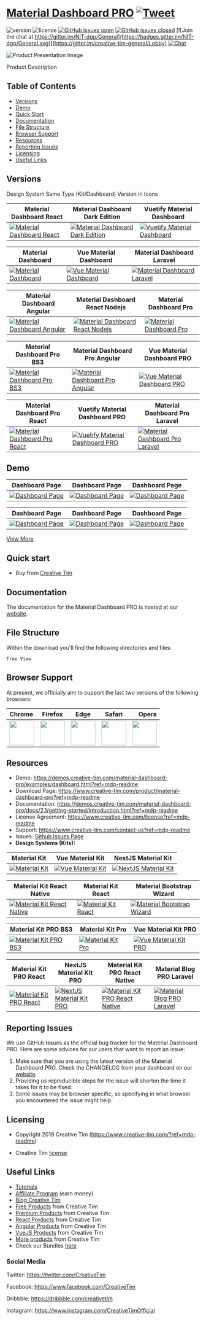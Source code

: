 # [Material Dashboard PRO](https://demos.creative-tim.com/material-dashboard-pro/examples/dashboard.html?ref=mdp-readme) [![Tweet](https://img.shields.io/twitter/url/http/shields.io.svg?style=social&logo=twitter)](https://twitter.com/share?url=https%3A%2F%2Fdemos.creative-tim.com%2Fmaterial-dashboard-pro%2Fexamples%2Fdashboard.html&text=Material%20Dashboard%20PRO&via=Creative%20Tim&hashtags=creative-tim%20creativetim)


![version](https://img.shields.io/badge/version-2.1.7-blue.svg) ![license](https://img.shields.io/badge/license-MIT-blue.svg) [![GitHub issues open](https://img.shields.io/github/issues/creativetimofficial/ct-material-dashboard-pro.svg?maxAge=2592000)](https://github.com/creativetimofficial/ct-material-dashboard-pro/issues?q=is%3Aopen+is%3Aissue) [![GitHub issues closed](https://img.shields.io/github/issues-closed-raw/creativetimofficial/ct-material-dashboard-pro.svg?maxAge=2592000)](https://github.com/creativetimofficial/ct-material-dashboard-pro/issues?q=is%3Aissue+is%3Aclosed) [![Join the chat at https://gitter.im/NIT-dgp/General](https://badges.gitter.im/NIT-dgp/General.svg)](https://gitter.im/creative-tim-general/Lobby) [![Chat](https://img.shields.io/badge/chat-on%20discord-7289da.svg)](https://discord.gg/E4aHAQy)


![Product Presentation Image](https://s3.amazonaws.com/creativetim_bucket/products/51/original/opt_mdp_thumbnail.jpg?1521134752)

Product Description


## Table of Contents

* [Versions](#versions)
* [Demo](#demo)
* [Quick Start](#quick-start)
* [Documentation](#documentation)
* [File Structure](#file-structure)
* [Browser Support](#browser-support)
* [Resources](#resources)
* [Reporting Issues](#reporting-issues)
* [Licensing](#licensing)
* [Useful Links](#useful-links)


## Versions

Design System Same Type (Kit/Dashboard) Version in Icons

|Material Dashboard React|Material Dashboard Dark Edition|Vuetify Material Dashboard|
| --- | --- | --- |
| [![Material Dashboard React](https://s3.amazonaws.com/creativetim_bucket/products/71/original/opt_mdr_thumbnail.jpg?1517307720)](https://www.creative-tim.com/product/material-dashboard-react)  | [![Material Dashboard Dark Edition](https://s3.amazonaws.com/creativetim_bucket/products/95/original/opt_mdb_thumbnail.jpg?1535551949)](https://www.creative-tim.com/product/material-dashboard-dark)  | [![Vuetify Material Dashboard](https://s3.amazonaws.com/creativetim_bucket/products/100/original/opt_md_vuetify_thumbnail.jpg?1539698855)](https://www.creative-tim.com/product/vuetify-material-dashboard)  |



|Material Dashboard|Vue Material Dashboard |Material Dashboard Laravel|
| --- | --- | --- |
| [![Material Dashboard](https://s3.amazonaws.com/creativetim_bucket/products/50/original/opt_md_thumbnail.jpg?1522232645)](https://www.creative-tim.com/product/material-dashboard)  | [![Vue Material Dashboard ](https://s3.amazonaws.com/creativetim_bucket/products/81/original/opt_md_vue_thumbnail.jpg?1534938464)](https://www.creative-tim.com/product/vue-material-dashboard)  | [![Material Dashboard Laravel](https://s3.amazonaws.com/creativetim_bucket/products/154/original/opt_md_laravel_thumbnail.jpg?1554814177)](https://www.creative-tim.com/product/material-dashboard-laravel)  |



|Material Dashboard Angular|Material Dashboard React Nodejs|Material Dashboard Pro|
| --- | --- | --- |
| [![Material Dashboard Angular](https://s3.amazonaws.com/creativetim_bucket/products/53/original/opt_md_angular_thumbnail.jpg?1551358074)](https://www.creative-tim.com/product/material-dashboard-angular2)  | [![Material Dashboard React Nodejs](https://s3.amazonaws.com/creativetim_bucket/products/157/original/opt_md_react_node_thumbnail.jpg?1557907791)](https://www.creative-tim.com/product/material-dashboard-react-nodejs)  | [![Material Dashboard Pro](https://s3.amazonaws.com/creativetim_bucket/products/51/original/opt_mdp_thumbnail.jpg?1521134752)](https://www.creative-tim.com/product/material-dashboard-pro)  |



|Material Dashboard Pro BS3|Material Dashboard Pro Angular|Vue Material Dashboard PRO|
| --- | --- | --- |
| [![Material Dashboard Pro BS3](https://s3.amazonaws.com/creativetim_bucket/products/78/original/opt_mdp_thumbnail.jpg?1521133551)](https://www.creative-tim.com/product/material-dashboard-pro-bs3)  | [![Material Dashboard Pro Angular](https://s3.amazonaws.com/creativetim_bucket/products/55/original/opt_mdp_angular_thumbnail.jpg?1551358096)](https://www.creative-tim.com/product/material-dashboard-pro-angular2)  | [![Vue Material Dashboard PRO](https://s3.amazonaws.com/creativetim_bucket/products/87/original/opt_mdp_vue_thumbnail.jpg?1534938492)](https://www.creative-tim.com/product/vue-material-dashboard-pro)  |



|Material Dashboard Pro React|Vuetify Material Dashboard PRO|Material Dashboard Pro Laravel |
| --- | --- | --- |
| [![Material Dashboard Pro React](https://s3.amazonaws.com/creativetim_bucket/products/80/original/opt_mdp_react_thumbnail.jpg?1522160852)](https://www.creative-tim.com/product/material-dashboard-pro-react)  | [![Vuetify Material Dashboard PRO](https://s3.amazonaws.com/creativetim_bucket/products/207/original/opt_mdp_vuetify_thumbnail.jpg?1568279033)](https://www.creative-tim.com/product/vuetify-material-dashboard-pro)  | [![Material Dashboard Pro Laravel ](https://s3.amazonaws.com/creativetim_bucket/products/158/original/opt_mdp_laravel_thumbnail.jpg?1556007802)](https://www.creative-tim.com/product/material-dashboard-pro-laravel)  |






## Demo

| Dashboard Page | Dashboard Page | Dashboard Page  |
| --- | --- | ---  |
| [![Dashboard Page](https://raw.githubusercontent.com/creativetimofficial/public-assets/master/argon-dashboard-react/dashboard-page.png)](https://raw.githubusercontent.com/creativetimofficial/public-assets/master/argon-dashboard-react/dashboard-page.png?ref=mdp-readme)  | [![Dashboard Page](https://raw.githubusercontent.com/creativetimofficial/public-assets/master/argon-dashboard-react/dashboard-page.png)](https://raw.githubusercontent.com/creativetimofficial/public-assets/master/argon-dashboard-react/dashboard-page.png?ref=mdp-readme)  | [![Dashboard Page](https://raw.githubusercontent.com/creativetimofficial/public-assets/master/argon-dashboard-react/dashboard-page.png)](https://raw.githubusercontent.com/creativetimofficial/public-assets/master/argon-dashboard-react/dashboard-page.png?ref=mdp-readme)

| Dashboard Page | Dashboard Page | Dashboard Page  |
| --- | --- | ---  |
| [![Dashboard Page](https://raw.githubusercontent.com/creativetimofficial/public-assets/master/argon-dashboard-react/dashboard-page.png)](https://raw.githubusercontent.com/creativetimofficial/public-assets/master/argon-dashboard-react/dashboard-page.png?ref=mdp-readme)  | [![Dashboard Page](https://raw.githubusercontent.com/creativetimofficial/public-assets/master/argon-dashboard-react/dashboard-page.png)](https://raw.githubusercontent.com/creativetimofficial/public-assets/master/argon-dashboard-react/dashboard-page.png?ref=mdp-readme)  | [![Dashboard Page](https://raw.githubusercontent.com/creativetimofficial/public-assets/master/argon-dashboard-react/dashboard-page.png)](https://raw.githubusercontent.com/creativetimofficial/public-assets/master/argon-dashboard-react/dashboard-page.png?ref=mdp-readme)

[View More](https://demos.creative-tim.com/material-dashboard-pro/examples/dashboard.html?ref=mdp-readme)


## Quick start

- Buy from [Creative Tim](https://www.creative-tim.com/product/material-dashboard-pro?ref=mdp-readme)




## Documentation
The documentation for the Material Dashboard PRO is hosted at our [website](https://demos.creative-tim.com/material-dashboard-pro/docs/2.1/getting-started/introduction.html?ref=mdp-readme).


## File Structure
Within the download you'll find the following directories and files:

```
Tree View
```


## Browser Support

At present, we officially aim to support the last two versions of the following browsers:

| Chrome | Firefox | Edge | Safari | Opera |
|:---|:---:|:---:|:---:|---:|
| <img src="https://github.com/creativetimofficial/public-assets/blob/master/logos/chrome-logo.png?raw=true" width="64" height="64"> | <img src="https://raw.githubusercontent.com/creativetimofficial/public-assets/master/logos/firefox-logo.png" width="64" height="64"> | <img src="https://raw.githubusercontent.com/creativetimofficial/public-assets/master/logos/edge-logo.png" width="64" height="64"> | <img src="https://raw.githubusercontent.com/creativetimofficial/public-assets/master/logos/safari-logo.png" width="64" height="64"> | <img src="https://raw.githubusercontent.com/creativetimofficial/public-assets/master/logos/opera-logo.png" width="64" height="64"> |

## Resources
- Demo: <https://demos.creative-tim.com/material-dashboard-pro/examples/dashboard.html?ref=mdp-readme>
- Download Page: <https://www.creative-tim.com/product/material-dashboard-pro?ref=mdp-readme>
- Documentation: <https://demos.creative-tim.com/material-dashboard-pro/docs/2.1/getting-started/introduction.html?ref=mdp-readme>
- License Agreement: <https://www.creative-tim.com/license?ref=mdp-readme>
- Support: <https://www.creative-tim.com/contact-us?ref=mdp-readme>
- Issues: [Github Issues Page](https://github.com/creativetimofficial/ct-material-dashboard-pro/issues)
- **Design Systems (Kits):**

|Material Kit|Vue Material Kit|NextJS Material Kit|
| --- | --- | --- |
| [![Material Kit](https://s3.amazonaws.com/creativetim_bucket/products/38/original/opt_mk_thumbnail.jpg?1516963185)](https://www.creative-tim.com/product/material-kit)  | [![Vue Material Kit](https://s3.amazonaws.com/creativetim_bucket/products/97/original/opt_mk_vue_thumbnail.jpg?1538041206)](https://www.creative-tim.com/product/vue-material-kit)  | [![NextJS Material Kit](https://s3.amazonaws.com/creativetim_bucket/products/217/original/opt_mk_nextjs_thumbnail.jpg?1568298175)](https://www.creative-tim.com/product/nextjs-material-kit)  |



|Material Kit React Native|Material Kit React|Material Bootstrap Wizard|
| --- | --- | --- |
| [![Material Kit React Native](https://s3.amazonaws.com/creativetim_bucket/products/144/original/opt_mkrn_thumbnail.jpg?1549467773)](https://www.creative-tim.com/product/material-kit-react-native)  | [![Material Kit React](https://s3.amazonaws.com/creativetim_bucket/products/83/original/opt_mk_react_thumbnail.jpg?1525851474)](https://www.creative-tim.com/product/material-kit-react)  | [![Material Bootstrap Wizard](https://s3.amazonaws.com/creativetim_bucket/products/48/original/opt_mbw_thumbnail.jpg?1472405077)](https://www.creative-tim.com/product/material-bootstrap-wizard)  |



|Material Kit PRO BS3|Material Kit Pro|Vue Material Kit PRO|
| --- | --- | --- |
| [![Material Kit PRO BS3](https://s3.amazonaws.com/creativetim_bucket/products/70/original/opt_mkp_thumbnail.jpg?1515769052)](https://www.creative-tim.com/product/material-kit-pro-bs3)  | [![Material Kit Pro](https://s3.amazonaws.com/creativetim_bucket/products/46/original/opt_mkp_thumbnail.jpg?1515776562)](https://www.creative-tim.com/product/material-kit-pro)  | [![Vue Material Kit PRO](https://s3.amazonaws.com/creativetim_bucket/products/139/original/opt_mkp_vue_thumbnail.jpg?1547651786)](https://www.creative-tim.com/product/vue-material-kit-pro)  |



|Material Kit PRO React|NextJS Material Kit PRO|Material Kit PRO React Native|Material Blog PRO Laravel |
| --- | --- | --- | --- |
| [![Material Kit PRO React](https://s3.amazonaws.com/creativetim_bucket/products/89/original/opt_mkp_react_thumbnail.jpg?1532091622)](https://www.creative-tim.com/product/material-kit-pro-react)  | [![NextJS Material Kit PRO](https://s3.amazonaws.com/creativetim_bucket/products/218/original/opt_mkp_nextjs_thumbnail.jpg?1568968829)](https://www.creative-tim.com/product/nextjs-material-kit-pro)  | [![Material Kit PRO React Native](https://s3.amazonaws.com/creativetim_bucket/products/143/original/opt_mkprn_thumbnail.jpg?1549302564)](https://www.creative-tim.com/product/material-kit-pro-react-native)  | [![Material Blog PRO Laravel ](https://s3.amazonaws.com/creativetim_bucket/products/222/original/opt_mb_laravel_thumbnail.jpg?1571907923)](https://www.creative-tim.com/product/material-blog-pro-laravel)  |





## Reporting Issues

We use GitHub Issues as the official bug tracker for the Material Dashboard PRO. Here are some advices for our users that want to report an issue:

1. Make sure that you are using the latest version of the Material Dashboard PRO. Check the CHANGELOG from your dashboard on our [website](https://www.creative-tim.com/?ref=mdp-readme).
2. Providing us reproducible steps for the issue will shorten the time it takes for it to be fixed.
3. Some issues may be browser specific, so specifying in what browser you encountered the issue might help.

## Licensing

- Copyright 2019 Creative Tim (<https://www.creative-tim.com/?ref=mdp-readme>)


- Creative Tim [license](https://www.creative-tim.com/license?ref=mdp-readme)



## Useful Links

- [Tutorials](https://www.youtube.com/channel/UCVyTG4sCw-rOvB9oHkzZD1w)
- [Affiliate Program](https://www.creative-tim.com/affiliates/new?ref=mdp-readme) (earn money)
- [Blog Creative Tim](http://blog.creative-tim.com/?ref=mdp-readme)
- [Free Products](https://www.creative-tim.com/templates/free?ref=mdp-readme) from Creative Tim
- [Premium Products](https://www.creative-tim.com/templates/premium?ref=mdp-readme) from Creative Tim
- [React Products](https://www.creative-tim.com/templates/react?ref=mdp-readme) from Creative Tim
- [Angular Products](https://www.creative-tim.com/templates/angular?ref=mdp-readme) from Creative Tim
- [VueJS Products](https://www.creative-tim.com/templates/vuejs?ref=mdp-readme) from Creative Tim
- [More products](https://www.creative-tim.com/templates?ref=mdp-readme) from Creative Tim
- Check our Bundles [here](https://www.creative-tim.com/bundles?ref=mdp-readme)

### Social Media

Twitter: <https://twitter.com/CreativeTim>

Facebook: <https://www.facebook.com/CreativeTim>

Dribbble: <https://dribbble.com/creativetim>

Instagram: <https://www.instagram.com/CreativeTimOfficial>
